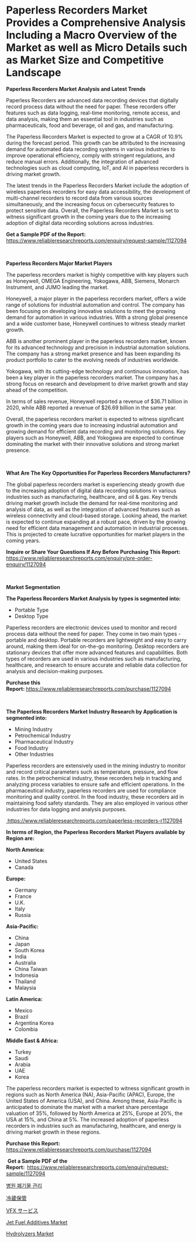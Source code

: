 <p><h1>Paperless Recorders Market Provides a Comprehensive Analysis Including a Macro Overview of the Market as well as Micro Details such as Market Size and Competitive Landscape</h1></p><p><strong>Paperless Recorders Market Analysis and Latest Trends</strong></p>
<p><p>Paperless Recorders are advanced data recording devices that digitally record process data without the need for paper. These recorders offer features such as data logging, real-time monitoring, remote access, and data analysis, making them an essential tool in industries such as pharmaceuticals, food and beverage, oil and gas, and manufacturing.</p><p>The Paperless Recorders Market is expected to grow at a CAGR of 10.9% during the forecast period. This growth can be attributed to the increasing demand for automated data recording systems in various industries to improve operational efficiency, comply with stringent regulations, and reduce manual errors. Additionally, the integration of advanced technologies such as cloud computing, IoT, and AI in paperless recorders is driving market growth.</p><p>The latest trends in the Paperless Recorders Market include the adoption of wireless paperless recorders for easy data accessibility, the development of multi-channel recorders to record data from various sources simultaneously, and the increasing focus on cybersecurity features to protect sensitive data. Overall, the Paperless Recorders Market is set to witness significant growth in the coming years due to the increasing adoption of digital data recording solutions across industries.</p></p>
<p><strong>Get a Sample PDF of the Report:&nbsp;</strong> <a href="https://www.reliableresearchreports.com/enquiry/request-sample/1127094">https://www.reliableresearchreports.com/enquiry/request-sample/1127094</a></p>
<p>&nbsp;</p>
<p><strong>Paperless Recorders Major Market Players</strong></p>
<p><p>The paperless recorders market is highly competitive with key players such as Honeywell, OMEGA Engineering, Yokogawa, ABB, Siemens, Monarch Instrument, and JUMO leading the market.</p><p>Honeywell, a major player in the paperless recorders market, offers a wide range of solutions for industrial automation and control. The company has been focusing on developing innovative solutions to meet the growing demand for automation in various industries. With a strong global presence and a wide customer base, Honeywell continues to witness steady market growth.</p><p>ABB is another prominent player in the paperless recorders market, known for its advanced technology and precision in industrial automation solutions. The company has a strong market presence and has been expanding its product portfolio to cater to the evolving needs of industries worldwide.</p><p>Yokogawa, with its cutting-edge technology and continuous innovation, has been a key player in the paperless recorders market. The company has a strong focus on research and development to drive market growth and stay ahead of the competition.</p><p>In terms of sales revenue, Honeywell reported a revenue of $36.71 billion in 2020, while ABB reported a revenue of $26.69 billion in the same year.</p><p>Overall, the paperless recorders market is expected to witness significant growth in the coming years due to increasing industrial automation and growing demand for efficient data recording and monitoring solutions. Key players such as Honeywell, ABB, and Yokogawa are expected to continue dominating the market with their innovative solutions and strong market presence.</p></p>
<p>&nbsp;</p>
<p><strong>What Are The Key Opportunities For Paperless Recorders Manufacturers?</strong></p>
<p><p>The global paperless recorders market is experiencing steady growth due to the increasing adoption of digital data recording solutions in various industries such as manufacturing, healthcare, and oil & gas. Key trends driving market growth include the demand for real-time monitoring and analysis of data, as well as the integration of advanced features such as wireless connectivity and cloud-based storage. Looking ahead, the market is expected to continue expanding at a robust pace, driven by the growing need for efficient data management and automation in industrial processes. This is projected to create lucrative opportunities for market players in the coming years.</p></p>
<p><strong>Inquire or Share Your Questions If Any Before Purchasing This Report:</strong> <a href="https://www.reliableresearchreports.com/enquiry/pre-order-enquiry/1127094">https://www.reliableresearchreports.com/enquiry/pre-order-enquiry/1127094</a></p>
<p>&nbsp;</p>
<p><strong>Market Segmentation</strong></p>
<p><strong>The Paperless Recorders Market Analysis by types is segmented into:</strong></p>
<p><ul><li>Portable Type</li><li>Desktop Type</li></ul></p>
<p><p>Paperless recorders are electronic devices used to monitor and record process data without the need for paper. They come in two main types - portable and desktop. Portable recorders are lightweight and easy to carry around, making them ideal for on-the-go monitoring. Desktop recorders are stationary devices that offer more advanced features and capabilities. Both types of recorders are used in various industries such as manufacturing, healthcare, and research to ensure accurate and reliable data collection for analysis and decision-making purposes.</p></p>
<p><strong>Purchase this Report:&nbsp;</strong><a href="https://www.reliableresearchreports.com/purchase/1127094">https://www.reliableresearchreports.com/purchase/1127094</a></p>
<p>&nbsp;</p>
<p><strong>The Paperless Recorders Market Industry Research by Application is segmented into:</strong></p>
<p><ul><li>Mining Industry</li><li>Petrochemical Industry</li><li>Pharmaceutical Industry</li><li>Food Industry</li><li>Other Industries</li></ul></p>
<p><p>Paperless recorders are extensively used in the mining industry to monitor and record critical parameters such as temperature, pressure, and flow rates. In the petrochemical industry, these recorders help in tracking and analyzing process variables to ensure safe and efficient operations. In the pharmaceutical industry, paperless recorders are used for compliance monitoring and quality control. In the food industry, these recorders aid in maintaining food safety standards. They are also employed in various other industries for data logging and analysis purposes.</p></p>
<p><a href="https://www.reliableresearchreports.com/paperless-recorders-r1127094">&nbsp;https://www.reliableresearchreports.com/paperless-recorders-r1127094</a></p>
<p><strong>In terms of Region, the Paperless Recorders Market Players available by Region are:</strong></p>
<p>
    <p> <strong> North America: </strong>
        <ul>
            <li>United States</li>
            <li>Canada</li>
        </ul>
        </p> 
    <p> <strong> Europe: </strong>
        <ul>
            <li>Germany</li>
            <li>France</li>
            <li>U.K.</li>
            <li>Italy</li>
            <li>Russia</li>
        </ul>
        </p> 
    <p> <strong> Asia-Pacific: </strong>
        <ul>
            <li>China</li>
            <li>Japan</li>
            <li>South Korea</li>
            <li>India</li>
            <li>Australia</li>
            <li>China Taiwan</li>
            <li>Indonesia</li>
            <li>Thailand</li>
            <li>Malaysia</li>
        </ul>
        </p> 
    <p> <strong> Latin America: </strong>
        <ul>
            <li>Mexico</li>
            <li>Brazil</li>
            <li>Argentina Korea</li>
            <li>Colombia</li>
        </ul>
        </p> 
    <p> <strong> Middle East & Africa: </strong>
        <ul>
            <li>Turkey</li>
            <li>Saudi</li>
            <li>Arabia</li>
            <li>UAE</li>
            <li>Korea</li>
        </ul>
    </p>
    </p>
<p><p>The paperless recorders market is expected to witness significant growth in regions such as North America (NA), Asia-Pacific (APAC), Europe, the United States of America (USA), and China. Among these, Asia-Pacific is anticipated to dominate the market with a market share percentage valuation of 35%, followed by North America at 25%, Europe at 20%, the USA at 15%, and China at 5%. The increased adoption of paperless recorders in industries such as manufacturing, healthcare, and energy is driving market growth in these regions.</p></p>
<p><strong>Purchase this Report: </strong><a href="https://www.reliableresearchreports.com/purchase/1127094">https://www.reliableresearchreports.com/purchase/1127094</a></p>
<p>&nbsp;<strong>Get a Sample PDF of the Report:&nbsp;&nbsp;</strong><a href="https://www.reliableresearchreports.com/enquiry/request-sample/1127094">https://www.reliableresearchreports.com/enquiry/request-sample/1127094</a></p>
<p><strong></strong></p>
<p><p><a href="https://github.com/vseigx30c9a1j/Market-Research-Report-List-1/blob/main/973591332541.md">병원 폐기물 관리</a></p><p><a href="https://github.com/EthanMorar2011/Market-Research-Report-List-1/blob/main/541194235542.md">冷蔵保管</a></p><p><a href="https://github.com/dzy793153605/Market-Research-Report-List-1/blob/main/513637835541.md">VFX サービス</a></p><p><a href="https://issuu.com/reportprime-2/docs/jet-fuel-additives-market-size-2030.pptx">Jet Fuel Additives Market</a></p><p><a href="https://github.com/provorikovar/Market-Research-Report-List-4/blob/main/hydrolyzers-market.md">Hydrolyzers Market</a></p></p>